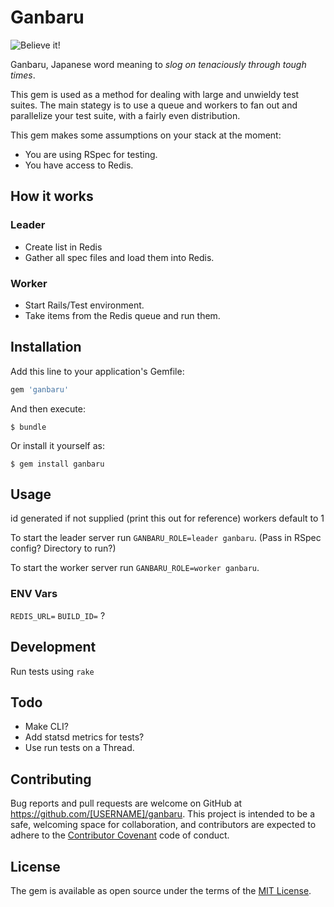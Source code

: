 # Ganbaru

![Believe it!](http://img13.deviantart.net/5913/i/2012/008/a/8/naruto_ganbaru_by_gin_uzumaki-d4lsgc7.jpg)

Ganbaru, Japanese word meaning to _slog on tenaciously through tough times_.

This gem is used as a method for dealing with large and unwieldy test suites. The main stategy is to use a queue and workers to fan out and parallelize your test suite, with a fairly even distribution.

This gem makes some assumptions on your stack at the moment:

- You are using RSpec for testing.
- You have access to Redis.

## How it works

### Leader

- Create list in Redis
- Gather all spec files and load them into Redis.

### Worker

- Start Rails/Test environment.
- Take items from the Redis queue and run them.

## Installation

Add this line to your application's Gemfile:

```ruby
gem 'ganbaru'
```

And then execute:

    $ bundle

Or install it yourself as:

    $ gem install ganbaru

## Usage

id generated if not supplied (print this out for reference)
workers default to 1

To start the leader server run `GANBARU_ROLE=leader ganbaru`. (Pass in RSpec config? Directory to run?)

To start the worker server run `GANBARU_ROLE=worker ganbaru`.

### ENV Vars

`REDIS_URL=`
`BUILD_ID=` ?

## Development

Run tests using `rake`

## Todo

- Make CLI?
- Add statsd metrics for tests?
- Use run tests on a Thread.

## Contributing

Bug reports and pull requests are welcome on GitHub at https://github.com/[USERNAME]/ganbaru. This project is intended to be a safe, welcoming space for collaboration, and contributors are expected to adhere to the [Contributor Covenant](http://contributor-covenant.org) code of conduct.


## License

The gem is available as open source under the terms of the [MIT License](http://opensource.org/licenses/MIT).

